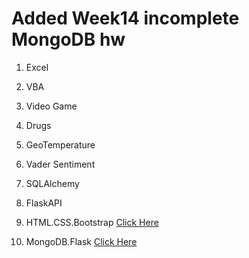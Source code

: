 # Added Week14 incomplete MongoDB hw

1. Excel

2. VBA

3. Video Game

4. Drugs

5. GeoTemperature

6. Vader Sentiment

7. SQLAlchemy

8. FlaskAPI

9. HTML.CSS.Bootstrap [Click Here](http://zhua1.github.io/html)

10. MongoDB.Flask [Click Here](http://zhua1.github.io/mars)
